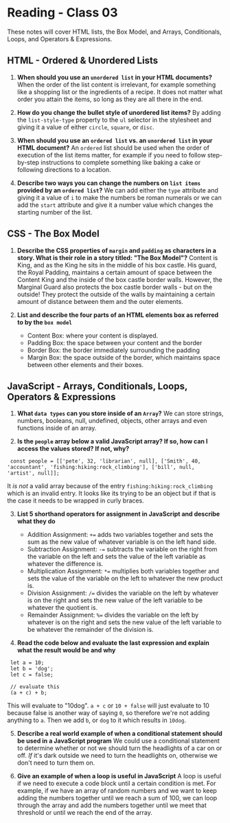 # Reading - Class 03

These notes will cover HTML lists, the Box Model, and Arrays, Conditionals, Loops, and Operators & Expressions.

## HTML - Ordered & Unordered Lists

1. **When should you use an `unordered list` in your HTML documents?** When the order of the list content is irrelevant, for example something like a shopping list or the ingredients of a recipe. It does not matter what order you attain the items, so long as they are all there in the end.

2. **How do you change the bullet style of unordered list items?** By adding the `list-style-type` property to the `ul` selector in the stylesheet and giving it a value of either `circle`, `square`, or `disc`.

3. **When should you use an `ordered list` vs. an `unordered list` in your HTML document?** An `ordered` list should be used when the order of execution of the list items matter, for example if you need to follow step-by-step instructions to complete something like baking a cake or following directions to a location.

4. **Describe two ways you can change the numbers on `list items` provided by an `ordered list`?** We can add either the `type` attribute and giving it a value of `i` to make the numbers be roman numerals or we can add the `start` attribute and give it a number value which changes the starting number of the list. 


## CSS - The Box Model

1. **Describe the CSS properties of `margin` and `padding` as characters in a story. What is their role in a story titled: "The Box Model"?** Content is King, and as the King he sits in the middle of his box castle. His guard, the Royal Padding, maintains a certain amount of space between the Content King and the inside of the box castle border walls. However, the Marginal Guard also protects the box castle border walls - but on the outside! They protect the outside of the walls by maintaining a certain amount of distance between them and the outer elements.

2. **List and describe the four parts of an HTML elements box as referred to by the `box model`** 
	- Content Box: where your content is displayed.
	- Padding Box: the space between your content and the border
	- Border Box: the border immediately surrounding the padding
	- Margin Box: the space outside of the border, which maintains space between other elements and their boxes.


## JavaScript - Arrays, Conditionals, Loops, Operators & Expressions

1. **What `data types` can you store inside of an `Array`?** We can store strings, numbers, booleans, null, undefined, objects, other arrays and even functions inside of an array.

2. **Is the `people` array below a valid JavaScript array? If so, how can I access the values stored? If not, why?**

```
 const people = [['pete', 32, 'librarian', null], ['Smith', 40, 'accountant', 'fishing:hiking:rock_climbing'], ['bill', null, 'artist', null]];
```

It *is not* a valid array because of the entry `fishing:hiking:rock_climbing` which is an invalid entry. It looks like its trying to be an object but if that is the case it needs to be wrapped in curly braces.

3. **List 5 shorthand operators for assignment in JavaScript and describe what they do**
	- Addition Assignment: `+=` adds two variables together and sets the sum as the new value of whatever variable is on the left hand side.
	- Subtraction Assignment: `-=` subtracts the variable on the right from the variable on the left and sets the value of the left variable as whatever the difference is.
	- Multiplication Assignment: `*=` multiplies both variables together and sets the value of the variable on the left to whatever the new product is.
	- Division Assignment:  `/=` divides the variable on the left by whatever is on the right and sets the new value of the left variable to be whatever the quotient is.
	- Remainder Assignment: `%=` divides the variable on the left by whatever is on the right and sets the new value of the left variable to be whatever the remainder of the division is.

4. **Read the code below and evaluate the last expression and explain what the result would be and why**

```
 let a = 10;
 let b = 'dog';
 let c = false;

 // evaluate this
 (a + c) + b;
```
This will evaluate to "10dog". `a + c` or `10 + false` will just evaluate to 10 because false is another way of saying `0`, so therefore we're not adding anything to `a`. Then we add `b`, or `dog` to it which results in `10dog`.


5. **Describe a real world example of when a conditional statement should be used in a JavaScript program** We could use a conditional statement to determine whether or not we should turn the headlights of a car on or off. *If* it's dark outside we need to turn the headlights on, otherwise we don't need to turn them on.

6. **Give an example of when a loop is useful in JavaScript** A loop is useful if we need to execute a code block until a certain condition is met. For example, if we have an array of random numbers and we want to keep adding the numbers together until we reach a sum of 100, we can loop through the array and add the numbers together until we meet that threshold or until we reach the end of the array.
